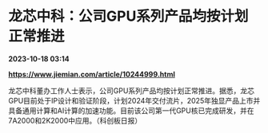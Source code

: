 # 龙芯中科：公司GPU系列产品均按计划正常推进

**2023-10-18 03:14**

**https://www.jiemian.com/article/10244999.html**

龙芯中科董办工作人士表示，公司GPU系列产品均按计划正常推进。据悉，龙芯GPU目前处于IP设计和验证阶段，计划2024年交付流片，2025年独显产品上市并具备通用计算和AI计算的加速功能。目前该公司第一代GPU核已完成研发，并在7A2000和2K2000中应用。（科创板日报）